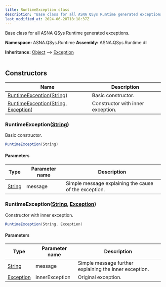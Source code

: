 ```yaml
---
title: RuntimeException class
description: "Base class for all ASNA QSys Runtime generated exceptions. "
last_modified_at: 2024-06-28T18:18:37Z
---
```


Base class for all ASNA QSys Runtime generated exceptions.

**Namespace:** ASNA.QSys.Runtime
**Assembly:** ASNA.QSys.Runtime.dll

**Inheritance:** [Object](https://docs.microsoft.com/en-us/dotnet/api/system.object) --> [Exception](https://docs.microsoft.com/en-us/dotnet/api/system.exception)
<br>
<br>

## Constructors

| Name | Description |
| --- | --- |
| [RuntimeException](#runtimeexceptionstring)([String](https://docs.microsoft.com/en-us/dotnet/api/system.string)) | Basic constructor.
| [RuntimeException](#runtimeexceptionstring-exception)([String](https://docs.microsoft.com/en-us/dotnet/api/system.string), [Exception](https://docs.microsoft.com/en-us/dotnet/api/system.exception)) | Constructor with inner exception.

### RuntimeException([String](https://docs.microsoft.com/en-us/dotnet/api/system.string))

Basic constructor.

```cs
RuntimeException(String)
```

#### Parameters

| Type | Parameter name | Description
| --- | --- | ---
| [String](https://docs.microsoft.com/en-us/dotnet/api/system.string) | message | Simple message explaining the cause of the exception.

### RuntimeException([String](https://docs.microsoft.com/en-us/dotnet/api/system.string), [Exception](https://docs.microsoft.com/en-us/dotnet/api/system.exception))

Constructor with inner exception.

```cs
RuntimeException(String, Exception)
```

#### Parameters

| Type | Parameter name | Description
| --- | --- | ---
| [String](https://docs.microsoft.com/en-us/dotnet/api/system.string) | message | Simple message further explaining the inner exception.
| [Exception](https://docs.microsoft.com/en-us/dotnet/api/system.exception) | innerException | Original exception.
